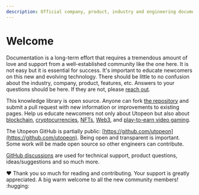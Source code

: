 ```yaml
---
description: Official company, product, industry and engineering documentation.
---
```


# Welcome

Documentation is a long-term effort that requires a tremendous amount of love and support from a well-established community like the one here. It is not easy but it is essential for success. It's important to educate newcomers on this new and evolving technology. There should be little to no confusion about the industry, company, product, features, etc. Answers to your questions should be here. If they are not, please [reach out](introduction/contact-us.md).

This knowledge library is open source. Anyone can fork [the repository](https://github.com/utopeon/docs) and submit a pull request with new information or improvements to existing pages. Help us educate newcomers not only about Utopeon but also about [blockchain](decentralization/blockchains.md), [cryptocurrencies](blockchain/cryptocurrencies.md), [NFTs](blockchain/non-fungible-token-nft.md), [Web3](blockchain/wallets.md), and [play-to-earn video gaming](introduction/welcome/mission.md#\_2e).&#x20;

The Utopeon GitHub is partially public: [https://github.com/utopeon](https://github.com/utopeon). Being open and transparent is important. Some work will be made open source so other engineers can contribute.&#x20;

[GitHub discussions](https://github.com/orgs/utopeon/discussions) are used for technical support, product questions, ideas/suggestions and so much more.&#x20;

:heart: Thank you so much for reading and contributing. Your support is greatly appreciated. A big warm welcome to all the new community members! :hugging:
